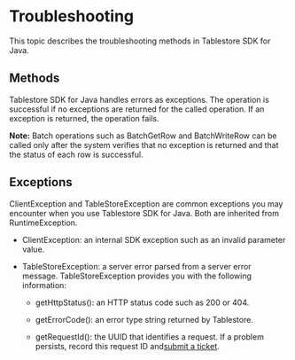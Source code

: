 # Troubleshooting

This topic describes the troubleshooting methods in Tablestore SDK for Java.

## Methods

Tablestore SDK for Java handles errors as exceptions. The operation is successful if no exceptions are returned for the called operation. If an exception is returned, the operation fails.

**Note:** Batch operations such as BatchGetRow and BatchWriteRow can be called only after the system verifies that no exception is returned and that the status of each row is successful.

## Exceptions

ClientException and TableStoreException are common exceptions you may encounter when you use Tablestore SDK for Java. Both are inherited from RuntimeException.

-   ClientException: an internal SDK exception such as an invalid parameter value.

-   TableStoreException: a server error parsed from a server error message. TableStoreException provides you with the following information:

    -   getHttpStatus\(\): an HTTP status code such as 200 or 404.

    -   getErrorCode\(\): an error type string returned by Tablestore.

    -   getRequestId\(\): the UUID that identifies a request. If a problem persists, record this request ID and[submit a ticket](https://workorder-intl.console.aliyun.com/#/ticket/createInd).


